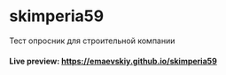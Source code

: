 # skimperia59
Тест опросник для строительной компании

#### Live preview: https://emaevskiy.github.io/skimperia59
